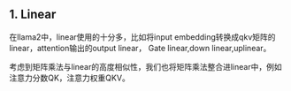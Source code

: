 ## 1. Linear

在llama2中，linear使用的十分多，比如将input embedding转换成qkv矩阵的linear，attention输出的output linear， Gate linear,down linear,uplinear。 

考虑到矩阵乘法与linear的高度相似性，我们也将矩阵乘法整合进linear中，例如注意力分数QK，注意力权重QKV。





